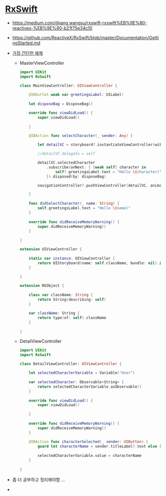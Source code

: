 # [RxSwift](https://github.com/ReactiveX/RxSwift)

- https://medium.com/@jang.wangsu/rxswift-rxswift%EB%9E%80-reactivex-%EB%9E%80-b21f75e34c10
- https://github.com/ReactiveX/RxSwift/blob/master/Documentation/GettingStarted.md

- [가장 간단한 예제](https://www.youtube.com/watch?v=2m92mRI8l7U&t=593s)

  - MasterViewController

    ```swift
    import UIKit
    import RxSwift
    
    class MainViewController: UIViewController {
    	
    	@IBOutlet weak var greetingsLabel: UILabel!
    	
    	let disposeBag = DisposeBag()
    
    	override func viewDidLoad() {
    		super.viewDidLoad()
    		
    	}
    	
    	@IBAction func selectCharacter(_ sender: Any) {
    
    		let detailVC = storyboard?.instantiateViewController(withIdentifier: "DetailViewController") as! DetailViewController
    
    		//detailVC.delegate = self
    
    		detailVC.selectedCharacter
    			.subscribe(onNext: { [weak self] character in
    				self?.greetingsLabel.text = "Hello \(character)"
    			}).disposed(by: disposeBag)
    
    		navigationController?.pushViewController(detailVC, animated: true)
    
    	}
    	
    	func didSelectCharacter(_ name: String) {
    		self.greetingsLabel.text = "Hello \(name)"
    	}
    	
    	override func didReceiveMemoryWarning() {
    		super.didReceiveMemoryWarning()
    	}
    	
    }
    
    extension UIViewController {
    	
    	static var instance: UIViewController {
    		return UIStoryboard(name: self.className, bundle: nil).instantiateInitialViewController()!
    	}
    	
    }
    
    extension NSObject {
    	
    	class var className: String {
    		return String(describing: self)
    	}
    	
    	var className: String {
    		return type(of: self).className
    	}
    	
    }
    
    ```

  - DetailViewController

    ```swift
    import UIKit
    import RxSwift
    
    class DetailViewController: UIViewController {
    	
    	let selectedCharacterVariable = Variable("User")
    	
    	var selectedCharacter: Observable<String> {
    		return selectedCharacterVariable.asObservable()
    	}
    	
    	override func viewDidLoad() {
    		super.viewDidLoad()
    		
    	}
    	
    	override func didReceiveMemoryWarning() {
    		super.didReceiveMemoryWarning()
    	}
    	
    	@IBAction func characterSelected(_ sender: UIButton) {
    		guard let characterName = sender.titleLabel?.text else {return}
    		
    		selectedCharacterVariable.value = characterName
    	}
    	
    }
    ```

- 좀 더 공부하고 정리해야함 ... 

- 